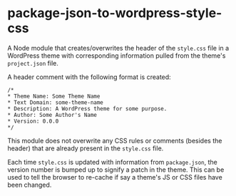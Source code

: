 # package-json-to-wordpress-style-css
A Node module that creates/overwrites the header of the `style.css` file in a WordPress theme with corresponding information pulled from the theme's `project.json` file.

A header comment with the following format is created:

```
/*
* Theme Name: Some Theme Name
* Text Domain: some-theme-name
* Description: A WordPress theme for some purpose.
* Author: Some Author's Name
* Version: 0.0.0
*/
```
This module does not overwrite any CSS rules or comments (besides the header) that are already present in the `style.css` file.

Each time `style.css` is updated with information from `package.json`, the version number is bumped up to signify a patch in the theme. This can be used to tell the browser to re-cache if say a theme's JS or CSS files have been changed.
